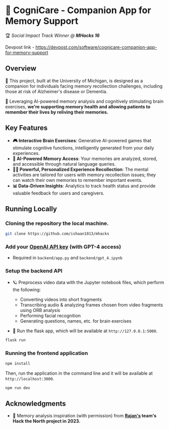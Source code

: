 # 🧠 CogniCare - Companion App for Memory Support
🏆 *Social Impact Track Winner @ **MHacks 16***

Devpost link - https://devpost.com/software/cognicare-companion-app-for-memory-support

## Overview
🚀 This project, built at the University of Michigan, is designed as a companion for individuals facing memory recollection challenges, including those at risk of Alzheimer's disease or Dementia.

🤖 Leveraging AI-powered memory analysis and cognitively stimulating brain exercises, **we're supporting memory health and allowing patients to remember their lives by reliving their memories.**

## Key Features
- **🎮 Interactive Brain Exercises**: Generative AI-powered games that stimulate cognitive functions, intelligently generated from your daily experiences.
- **🤖 AI-Powered Memory Access**: Your memories are analyzed, stored, and accessible through natural language queries.
- **👩‍💻 Powerful, Personalized Experience Recollection**: The mental activities are tailored for users with memory recollection issues; they can watch their own memories to remember important events.
- **📊 Data-Driven Insights**: Analytics to track health status and provide valuable feedback for users and caregivers.

## Running Locally

### Cloning the repository the local machine.

```bash
git clone https://github.com/ishaan1013/mhacks
```

### Add your [OpenAI API key](https://platform.openai.com/api-keys) (with GPT-4 access)

- Required in `backend/app.py` and `backend/gpt_4.ipynb`

### Setup the backend API

- 🪐 Preprocess video data with the Jupyter notebook files, which perform the following:
  - Converting videos into short fragments
  - Transcribing audio & analyzing frames chosen from video fragments using ORB analysis
  - Performing facial recognition
  - Generating questions, names, etc. for brain exercises
    
- 🐍 Run the flask app, which will be available at `http://127.0.0.1:5000`.

```bash
flask run
```

### Running the frontend application

```bash
npm install
```

Then, run the application in the command line and it will be available at `http://localhost:3000`.

```bash
npm run dev
```

## Acknowledgments
- 🙏 Memory analysis inspiration (with permission) from **[Rajan's](https://www.rajan.sh/) team's Hack the North project in 2023.**
